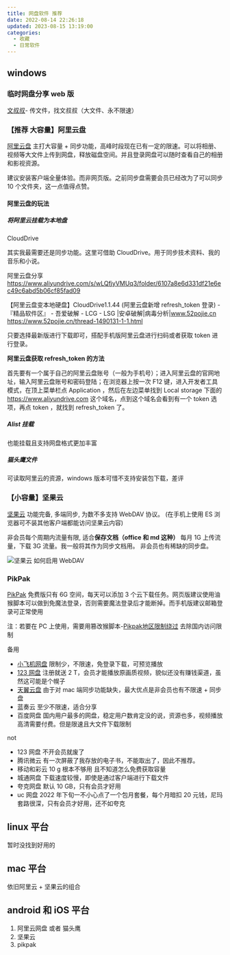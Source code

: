 ```yaml
---
title: 网盘软件 推荐
date: 2022-08-14 22:26:18
updated: 2023-08-15 13:19:00
categories:
  - 收藏
  - 日常软件
---
```


## windows

### 临时网盘分享 web 版

[文叔叔](https://www.wenshushu.cn/)- 传文件，找文叔叔（大文件、永不限速）

### 【推荐 大容量】阿里云盘

[阿里云盘](https://www.aliyundrive.com/) 主打大容量 + 同步功能，高峰时段现在已有一定的限速。可以将相册、视频等大文件上传到网盘，释放磁盘空间。并且登录网盘可以随时查看自己的相册和影视资源。

建议安装客户端全量体验。而非网页版。之前同步盘需要会员已经改为了可以同步 10 个文件夹，这一点值得点赞。

#### 阿里云盘的玩法

##### 将阿里云挂载为本地盘

CloudDrive

其实我最需要还是同步功能。这里可借助 CloudDrive。用于同步技术资料、我的音乐和小说。

阿里云盘分享
<https://www.aliyundrive.com/s/wLQfjyVMUq3/folder/6107a8e6d331df21e6ec49c6abd5b06cf85fad09>

【阿里云盘变本地硬盘】CloudDrive1.1.44 (阿里云盘新增 refresh_token 登录) - 『精品软件区』 - 吾爱破解 - LCG - LSG |安卓破解|病毒分析|www.52pojie.cn
<https://www.52pojie.cn/thread-1490131-1-1.html>

只要选择最新版进行下载即可，搭配手机版阿里云盘进行扫码或者获取 token 进行登录。

**阿里云盘获取 refresh_token 的方法**

首先要有一个属于自己的阿里云盘账号（一般为手机号）；进入阿里云盘的官网地址，输入阿里云盘账号和密码登陆；在浏览器上按一次 F12 键，进入开发者工具模式，在顶上菜单栏点 Application ，然后在左边菜单找到 Local storage 下面的 <https://www.aliyundrive.com> 这个域名，点到这个域名会看到有一个 token 选项，再点 token ，就找到 refresh_token 了。

##### Alist 挂载

也能挂载且支持网盘格式更加丰富

##### 猫头鹰文件

可读取阿里云的资源，windows 版本可惜不支持安装包下载，差评

### 【小容量】坚果云

[坚果云](https://www.jianguoyun.com/) 功能完备, 多端同步, 为数不多支持 WebDAV 协议。 (在手机上使用 ES 浏览器可不装其他客户端都能访问坚果云内容)

非会员每个周期内流量有限, 适合**保存文档（office 和 md 这种）**
每月 1G 上传流量，下载 3G 流量。我一般将其作为同步文档用。
非会员也有稀缺的同步盘。

![坚果云 如何启用 WebDAV](/images/收藏-我的软件/专题-网盘类软件分享/WebDAV%E5%90%AF%E7%94%A8.png)

### PikPak

[PikPak](https://mypikpak.com/zh-CN) 免费版只有 6G 空间，每天可以添加 3 个云下载任务。网页版建议使用油猴脚本可以做到免魔法登录，否则需要魔法登录后才能断掉。而手机版建议邮箱登录可正常使用

注：若要在 PC 上使用，需要用篡改猴脚本-[Pikpak地区限制绕过](https://greasyfork.org/zh-CN/scripts/473444-pikpak%E5%9C%B0%E5%8C%BA%E9%99%90%E5%88%B6%E7%BB%95%E8%BF%87) 去除国内访问限制

<!-- more -->

备用

* [小飞机网盘](https://www.feijipan.com/) 限制少，不限速，免登录下载，可预览播放
* [123 网盘](https://www.123pan.com/) 注册就送 2 T，会员才能播放原画质视频，貌似还没有赚钱渠道，虽然这可能是个幌子
* [天翼云盘](https://cloud.189.cn/) 由于对 mac 端同步功能缺失，最大优点是非会员也有不限速 + 同步盘
* 蓝奏云 至少不限速，适合分享
* 百度网盘 国内用户最多的网盘，稳定用户数肯定没的说，资源也多，视频播放高清需要付费。但是限速且大文件下载限制

not

* 123 网盘 不开会员就废了
* 腾讯微云 有一次屏蔽了我存放的电子书，不能取出了，因此不推荐。
* 移动和彩云 10 g 根本不够用 且不知道怎么免费获取容量
* 城通网盘 下载速度较慢，即使是通过客户端进行下载文件
* 夸克网盘 默认 10 GB，只有会员才好用
* uc 网盘 2022 年下旬一不小心点了一个包月套餐，每个月暗扣 20 元钱，尼玛套路很深，只有会员才好用，还不如夸克

## linux 平台

暂时没找到好用的

## mac 平台

依旧阿里云 + 坚果云的组合

## android 和 iOS 平台

1. 阿里云网盘 或者 猫头鹰
2. 坚果云
3. pikpak
